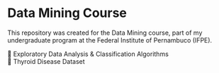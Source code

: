# Data Mining Course
This repository was created for the Data Mining course, part of my undergraduate program at the Federal Institute of Pernambuco (IFPE). 

🧮 Exploratory Data Analysis & Classification Algorithms<br>
🎲 Thyroid Disease Dataset
